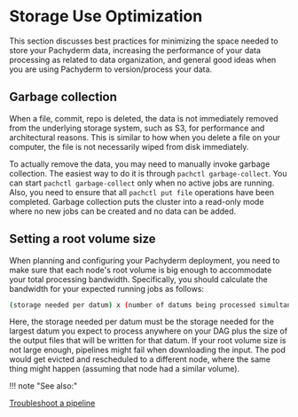 # Storage Use Optimization

This section discusses best practices for minimizing the space needed to store
your Pachyderm data, increasing the performance of your data processing as
related to data organization, and general good ideas when you are using
Pachyderm to version/process your data.

## Garbage collection

When a file, commit, repo is deleted, the data is not immediately removed from
the underlying storage system, such as S3, for performance and architectural
reasons. This is similar to how when you delete a file on your computer, the
file is not necessarily wiped from disk immediately.

To actually remove the data, you may need to manually invoke garbage collection.
The easiest way to do it is through `pachctl garbage-collect`. You can start
`pachctl garbage-collect` only when no active jobs are running. Also, you need
to ensure that all `pachctl put file` operations have been completed. Garbage
collection puts the cluster into a read-only mode where no new jobs can be
created and no data can be added.

## Setting a root volume size

When planning and configuring your Pachyderm deployment, you need to make sure
that each node's root volume is big enough to accommodate your total processing
bandwidth. Specifically, you should calculate the bandwidth for your expected
running jobs as follows:

```bash
(storage needed per datum) x (number of datums being processed simultaneously) / (number of nodes)
```

Here, the storage needed per datum must be the storage needed for the largest
datum you expect to process anywhere on your DAG plus the size of the output
files that will be written for that datum. If your root volume size is not large
enough, pipelines might fail when downloading the input. The pod would get
evicted and rescheduled to a different node, where the same thing might happen
(assuming that node had a similar volume).

!!! note "See also:"

[Troubleshoot a pipeline](../../../troubleshooting/pipeline_troubleshooting#all-your-pods-or-jobs-get-evicted)
